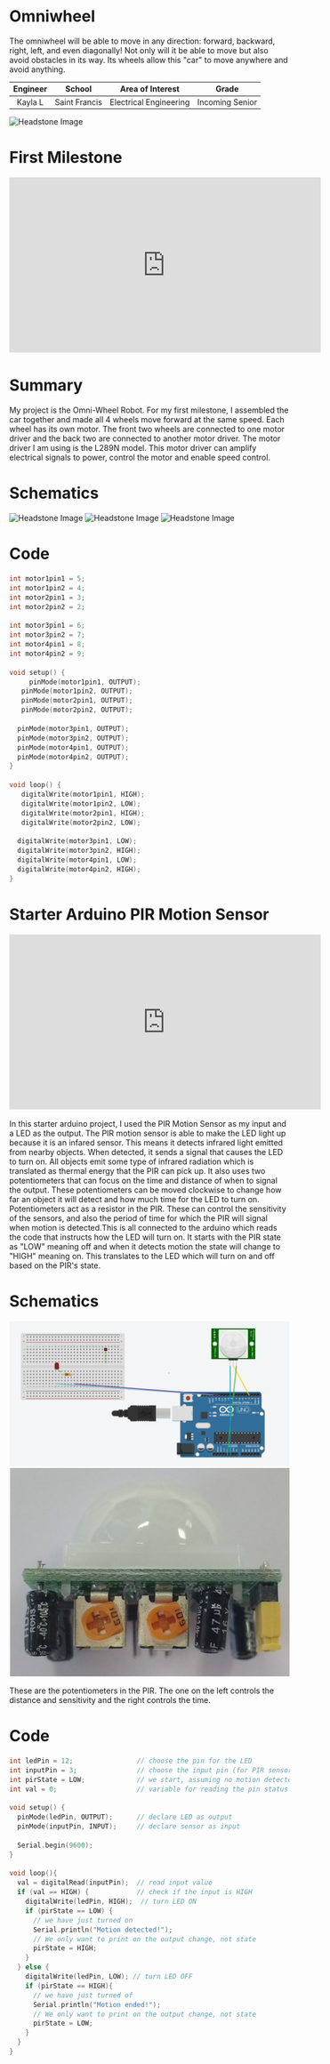 # Omniwheel
The omniwheel will be able to move in any direction: forward, backward, right, left, and even diagonally! Not only will it be able to move but also avoid obstacles in its way. Its wheels allow this "car" to move anywhere and avoid anything. 

<!---You should comment out all portions of your portfolio that you have not completed yet, as well as any instructions:
```HTML 
<!--- This is an HTML comment in Markdown -->
<!--- Anything between these symbols will not render on the published site 
```-->

| **Engineer** | **School** | **Area of Interest** | **Grade** |
|:--:|:--:|:--:|:--:|
| Kayla L | Saint Francis | Electrical Engineering | Incoming Senior

<!---**Replace the BlueStamp logo below with an image of yourself and your completed project. Follow the guide [here](https://tomcam.github.io/least-github-pages/adding-images-github-pages-site.html) if you need help.**
-->
![Headstone Image](Kayla.L.jpg)
  
<!---# Final Milestone

**Don't forget to replace the text below with the embedding for your milestone video. Go to Youtube, click Share -> Embed, and copy and paste the code to replace what's below.**

<iframe width="560" height="315" src="https://www.youtube.com/embed/F7M7imOVGug" title="YouTube video player" frameborder="0" allow="accelerometer; autoplay; clipboard-write; encrypted-media; gyroscope; picture-in-picture; web-share" allowfullscreen></iframe>

For your final milestone, explain the outcome of your project. Key details to include are:
- What you've accomplished since your previous milestone
- What your biggest challenges and triumphs were at BSE
- A summary of key topics you learned about
- What you hope to learn in the future after everything you've learned at BSE



# Second Milestone

**Don't forget to replace the text below with the embedding for your milestone video. Go to Youtube, click Share -> Embed, and copy and paste the code to replace what's below.**

<iframe width="560" height="315" src="https://www.youtube.com/embed/y3VAmNlER5Y" title="YouTube video player" frameborder="0" allow="accelerometer; autoplay; clipboard-write; encrypted-media; gyroscope; picture-in-picture; web-share" allowfullscreen></iframe>

For your second milestone, explain what you've worked on since your previous milestone. You can highlight:
- Technical details of what you've accomplished and how they contribute to the final goal
- What has been surprising about the project so far
- Previous challenges you faced that you overcame
- What needs to be completed before your final milestone 
-->

# First Milestone

<iframe width="560" height="315" src="https://www.youtube.com/embed/BwnA2dhK-hY?si=z6W67eEtSvusYkwm" title="YouTube video player" frameborder="0" allow="accelerometer; autoplay; clipboard-write; encrypted-media; gyroscope; picture-in-picture; web-share" referrerpolicy="strict-origin-when-cross-origin" allowfullscreen></iframe>

<!---For your first milestone, describe what your project is and how you plan to build it. You can include:
- An explanation about the different components of your project and how they will all integrate together
- Technical progress you've made so far
- Challenges you're facing and solving in your future milestones
- What your plan is to complete your project
-->
# Summary
My project is the Omni-Wheel Robot. For my first milestone, I assembled the car together and made all 4 wheels move forward at the same speed. Each wheel has its own motor. The front two wheels are connected to one motor driver and the back two are connected to another motor driver. The motor driver I am using is the L289N model. This motor driver can amplify electrical signals to power, control the motor and enable speed control.  



# Schematics 
![Headstone Image](motordriverlabel.png)
![Headstone Image](motordrivers.png)
![Headstone Image](motorsdiagram.png)

# Code

```c++
int motor1pin1 = 5;
int motor1pin2 = 4;
int motor2pin1 = 3;
int motor2pin2 = 2;

int motor3pin1 = 6;
int motor3pin2 = 7;
int motor4pin1 = 8;
int motor4pin2 = 9;

void setup() {
     pinMode(motor1pin1, OUTPUT);
   pinMode(motor1pin2, OUTPUT);
   pinMode(motor2pin1, OUTPUT);
   pinMode(motor2pin2, OUTPUT);

  pinMode(motor3pin1, OUTPUT);
  pinMode(motor3pin2, OUTPUT);
  pinMode(motor4pin1, OUTPUT);
  pinMode(motor4pin2, OUTPUT);
}

void loop() {
   digitalWrite(motor1pin1, HIGH);
   digitalWrite(motor1pin2, LOW);
   digitalWrite(motor2pin1, HIGH);
   digitalWrite(motor2pin2, LOW);

  digitalWrite(motor3pin1, LOW);
  digitalWrite(motor3pin2, HIGH);
  digitalWrite(motor4pin1, LOW);
  digitalWrite(motor4pin2, HIGH);
}

```

<!---# Bill of Materials
Here's where you'll list the parts in your project. To add more rows, just copy and paste the example rows below.
Don't forget to place the link of where to buy each component inside the quotation marks in the corresponding row after href =. Follow the guide [here]([url](https://www.markdownguide.org/extended-syntax/)) to learn how to customize this to your project needs. 

| **Part** | **Note** | **Price** | **Link** |
|:--:|:--:|:--:|:--:|
| Item Name | What the item is used for | $Price | <a href="https://www.amazon.com/Arduino-A000066-ARDUINO-UNO-R3/dp/B008GRTSV6/"> Link </a> |
| Item Name | What the item is used for | $Price | <a href="https://www.amazon.com/Arduino-A000066-ARDUINO-UNO-R3/dp/B008GRTSV6/"> Link </a> |
| Item Name | What the item is used for | $Price | <a href="https://www.amazon.com/Arduino-A000066-ARDUINO-UNO-R3/dp/B008GRTSV6/"> Link </a> |

# Other Resources/Examples
One of the best parts about Github is that you can view how other people set up their own work. Here are some past BSE portfolios that are awesome examples. You can view how they set up their portfolio, and you can view their index.md files to understand how they implemented different portfolio components.
- [Example 1](https://trashytuber.github.io/YimingJiaBlueStamp/)
- [Example 2](https://sviatil0.github.io/Sviatoslav_BSE/)
- [Example 3](https://arneshkumar.github.io/arneshbluestamp/)

To watch the BSE tutorial on how to create a portfolio, click here. 
-->
# Starter Arduino PIR Motion Sensor

<iframe width="560" height="315" src="https://www.youtube.com/embed/gFlQUq_p7wg?si=AjYj2I2Vaek6ZTxY" title="YouTube video player" frameborder="0" allow="accelerometer; autoplay; clipboard-write; encrypted-media; gyroscope; picture-in-picture; web-share" referrerpolicy="strict-origin-when-cross-origin" allowfullscreen></iframe>

In this starter arduino project, I used the PIR Motion Sensor as my input and a LED as the output. The PIR motion sensor is able to make the LED light up because it is an infared sensor. This means it detects infrared light emitted from nearby objects. When detected, it sends a signal that causes the LED to turn on. All objects emit some type of infrared radiation which is translated as thermal energy that the PIR can pick up. It also uses two potentiometers that can focus on the time and distance of when to signal the output. These potentiometers can be moved clockwise to change how far an object it will detect and how much time for the LED to turn on. Potentiometers act as a resistor in the PIR. These can control the sensitivity of the sensors, and also the period of time for which the PIR will signal when motion is detected.This is all connected to the arduino which reads the code that instructs how the LED will turn on. It starts with the PIR state as "LOW" meaning off and when it detects motion the state will change to "HIGH" meaning on. This translates to the LED which will turn on and off based on the PIR's state. 

# Schematics

![PIR diagram](PIRdiagram.png)
![potentiometer](potentiometers.png)

These are the potentiometers in the PIR. The one on the left controls the distance and sensitivity and the right controls the time.

# Code

```c++
int ledPin = 12;                // choose the pin for the LED
int inputPin = 3;               // choose the input pin (for PIR sensor)
int pirState = LOW;             // we start, assuming no motion detected
int val = 0;                    // variable for reading the pin status
 
void setup() {
  pinMode(ledPin, OUTPUT);      // declare LED as output
  pinMode(inputPin, INPUT);     // declare sensor as input
 
  Serial.begin(9600);
}
 
void loop(){
  val = digitalRead(inputPin);  // read input value
  if (val == HIGH) {            // check if the input is HIGH
    digitalWrite(ledPin, HIGH);  // turn LED ON
    if (pirState == LOW) {
      // we have just turned on
      Serial.println("Motion detected!");
      // We only want to print on the output change, not state
      pirState = HIGH;
    }
  } else {
    digitalWrite(ledPin, LOW); // turn LED OFF
    if (pirState == HIGH){
      // we have just turned of
      Serial.println("Motion ended!");
      // We only want to print on the output change, not state
      pirState = LOW;
    }
  }
}

```


